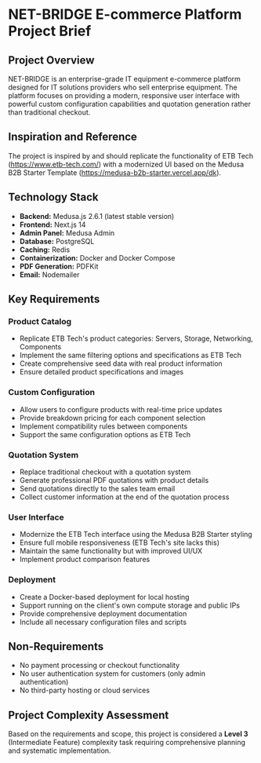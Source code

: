 # NET-BRIDGE E-commerce Platform Project Brief

## Project Overview
NET-BRIDGE is an enterprise-grade IT equipment e-commerce platform designed for IT solutions providers who sell enterprise equipment. The platform focuses on providing a modern, responsive user interface with powerful custom configuration capabilities and quotation generation rather than traditional checkout.

## Inspiration and Reference
The project is inspired by and should replicate the functionality of ETB Tech (https://www.etb-tech.com/) with a modernized UI based on the Medusa B2B Starter Template (https://medusa-b2b-starter.vercel.app/dk).

## Technology Stack
- **Backend:** Medusa.js 2.6.1 (latest stable version)
- **Frontend:** Next.js 14
- **Admin Panel:** Medusa Admin
- **Database:** PostgreSQL
- **Caching:** Redis
- **Containerization:** Docker and Docker Compose
- **PDF Generation:** PDFKit
- **Email:** Nodemailer

## Key Requirements
### Product Catalog
- Replicate ETB Tech's product categories: Servers, Storage, Networking, Components
- Implement the same filtering options and specifications as ETB Tech
- Create comprehensive seed data with real product information
- Ensure detailed product specifications and images

### Custom Configuration
- Allow users to configure products with real-time price updates
- Provide breakdown pricing for each component selection
- Implement compatibility rules between components
- Support the same configuration options as ETB Tech

### Quotation System
- Replace traditional checkout with a quotation system
- Generate professional PDF quotations with product details
- Send quotations directly to the sales team email
- Collect customer information at the end of the quotation process

### User Interface
- Modernize the ETB Tech interface using the Medusa B2B Starter styling
- Ensure full mobile responsiveness (ETB Tech's site lacks this)
- Maintain the same functionality but with improved UI/UX
- Implement product comparison features

### Deployment
- Create a Docker-based deployment for local hosting
- Support running on the client's own compute storage and public IPs
- Provide comprehensive deployment documentation
- Include all necessary configuration files and scripts

## Non-Requirements
- No payment processing or checkout functionality
- No user authentication system for customers (only admin authentication)
- No third-party hosting or cloud services

## Project Complexity Assessment
Based on the requirements and scope, this project is considered a **Level 3** (Intermediate Feature) complexity task requiring comprehensive planning and systematic implementation. 